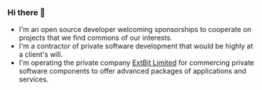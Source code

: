### Hi there 👋

- I'm an open source developer welcoming sponsorships to cooperate on projects that we find commons of our interests.
- I'm a contractor of private software development that would be highly at a client's will.
- I'm operating the private company [ExtBit Limited](http://extbit.limited) for commercing private software components to offer advanced packages of applications and services.

<!--
**duzy/duzy** is a ✨ _special_ ✨ repository because its `README.md` (this file) appears on your GitHub profile.

Here are some ideas to get you started:

- 🔭 I’m currently working on ...
- 🌱 I’m currently learning ...
- 👯 I’m looking to collaborate on ...
- 🤔 I’m looking for help with ...
- 💬 Ask me about ...
- 📫 How to reach me: ...
- 😄 Pronouns: ...
- ⚡ Fun fact: ...
-->
